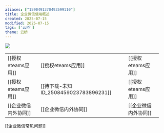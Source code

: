 ```yaml
---
aliases: ["1590491370493599110"]
title: 企业微信使用概述
created: 2025-07-15
modified: 2025-07-15
tags: ['云桥']
theme: 云桥
---
```


![](https://myhelpdoc.oss-cn-heyuan.aliyuncs.com/mdimages/53d8c05f179c482dddc9bff6bde87756.jpg)

|  |  |  |
| --- | --- | --- |
| [[授权eteams应用]] | [[授权eteams应用]] | [[授权eteams应用]] |
| [[授权eteams应用]] | [[待下载-未知ID\_2508459023783896231]] | [[授权eteams应用]] |
| [[企业微信内外协同]] | [[企业微信内外协同]] | [[企业微信内外协同]] |

[[企业微信常见问题]]


